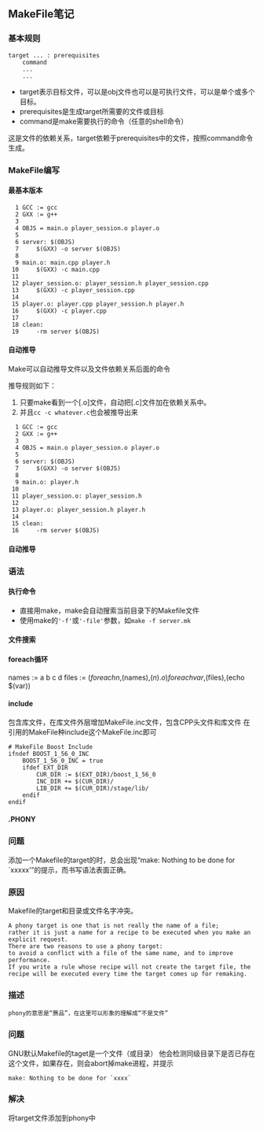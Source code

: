 ## MakeFile笔记

### 基本规则
```
target ... : prerequisites
	command
	...
	...
```
- target表示目标文件，可以是obj文件也可以是可执行文件，可以是单个或多个目标。
- prerequisites是生成target所需要的文件或目标
- command是make需要执行的命令（任意的shell命令）

这是文件的依赖关系，target依赖于prerequisites中的文件，按照command命令生成。

### MakeFile编写

#### 最基本版本
```
  1 GCC := gcc
  2 GXX := g++
  3
  4 OBJS = main.o player_session.o player.o
  5
  6 server: $(OBJS)
  7     $(GXX) -o server $(OBJS)
  8
  9 main.o: main.cpp player.h
 10     $(GXX) -c main.cpp
 11
 12 player_session.o: player_session.h player_session.cpp
 13     $(GXX) -c player_session.cpp
 14
 15 player.o: player.cpp player_session.h player.h
 16     $(GXX) -c player.cpp
 17
 18 clean:
 19     -rm server $(OBJS)
```
#### 自动推导
Make可以自动推导文件以及文件依赖关系后面的命令

推导规则如下：
1. 只要make看到一个[.o]文件，自动把[.c]文件加在依赖关系中。
2. 并且`cc -c whatever.c`也会被推导出来
```
  1 GCC := gcc
  2 GXX := g++
  3
  4 OBJS = main.o player_session.o player.o
  5
  6 server: $(OBJS)
  7     $(GXX) -o server $(OBJS)
  8
  9 main.o: player.h
 10
 11 player_session.o: player_session.h
 12
 13 player.o: player_session.h player.h
 14
 15 clean:
 16     -rm server $(OBJS)
```
#### 自动推导
### 语法
#### 执行命令
- 直接用make，make会自动搜索当前目录下的Makefile文件
- 使用make的`'-f'`或`'-file'`参数，如`make -f server.mk`
#### 文件搜索

#### foreach循环
names := a b c d
files := $(foreach n,$(names),$(n).o)
foreach var,$(files),(echo $(var))

#### include
包含库文件，在库文件外层增加MakeFile.inc文件，包含CPP头文件和库文件
在引用的MakeFile种include这个MakeFile.inc即可
```
# MakeFile Boost Include
ifndef BOOST_1_56_0_INC
	BOOST_1_56_0_INC = true
	ifdef EXT_DIR
		CUR_DIR := $(EXT_DIR)/boost_1_56_0
		INC_DIR += $(CUR_DIR)/
		LIB_DIR += $(CUR_DIR)/stage/lib/
	endif
endif
```

#### .PHONY
### 问题
添加一个Makefile的target的时，总会出现“make: Nothing to be done for `xxxxx’”的提示，而书写语法表面正确。
### 原因
Makefile的target和目录或文件名字冲突。
```
A phony target is one that is not really the name of a file;
rather it is just a name for a recipe to be executed when you make an explicit request.
There are two reasons to use a phony target:
to avoid a conflict with a file of the same name, and to improve performance.
If you write a rule whose recipe will not create the target file, the recipe will be executed every time the target comes up for remaking.
```
### 描述
```phony的意思是“赝品”，在这里可以形象的理解成“不是文件”```
### 问题
GNU默认Makefile的taget是一个文件（或目录）
他会检测同级目录下是否已存在这个文件，如果存在，则会abort掉make进程，并提示
```
make: Nothing to be done for `xxxx`
```
### 解决
将target文件添加到phony中


